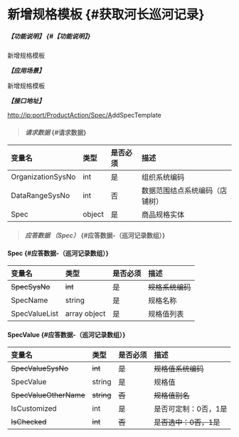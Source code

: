 # 新增规格模板 {#获取河长巡河记录}

##### _【功能说明】_ {#【功能说明】}

新增规格模板

_**【应用场景】**_

新增规格模板

_**【接口地址】**_

[http://ip:port/ProductAction/Spec/A](http://ip:port/HMQuery/PatrolRiver/GetPatrolRivers)ddSpecTemplate

> #### _请求数据_ {#请求数据}

| 变量名 | 类型 | 是否必须 | 描述 |
| :--- | :--- | :--- | :--- |
| OrganizationSysNo | int | 是 | 组织系统编码 |
| DataRangeSysNo | int | 否 | 数据范围结点系统编码（店铺树） |
| Spec | object | 是 | 商品规格实体 |

> #### _应答数据 （Spec）_ {#应答数据-（巡河记录数组）}

#### Spec {#应答数据-（巡河记录数组）}

| 变量名 | 类型 | 是否必须 | 描述 |
| :--- | :--- | :--- | :--- |
| ~~SpecSysNo~~ | ~~int~~ | ~~是~~ | ~~规格系统编码~~ |
| SpecName | string | 是 | 规格名称 |
| SpecValueList | array object | 是 | 规格值列表 |

#### SpecValue {#应答数据-（巡河记录数组）}

| 变量名 | 类型 | 是否必须 | 描述 |
| :--- | :--- | :--- | :--- |
| ~~SpecValueSysNo~~ | ~~int~~ | ~~是~~ | ~~规格值系统编码~~ |
| SpecValue | string | 是 | 规格值 |
| ~~SpecValueOtherName~~ | ~~string~~ | ~~否~~ | ~~规格值别名~~ |
| IsCustomized | int | 是 | 是否可定制：0否，1是 |
| ~~IsChecked~~ | ~~int~~ | ~~否~~ | ~~是否选中：0否，1是~~ |



